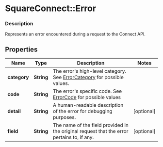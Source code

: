 # SquareConnect::Error

### Description

Represents an error encountered during a request to the Connect API.

## Properties
Name | Type | Description | Notes
------------ | ------------- | ------------- | -------------
**category** | **String** | The error&#39;s high-level category. See [ErrorCategory](#type-errorcategory) for possible values. | 
**code** | **String** | The error&#39;s specific code. See [ErrorCode](#type-errorcode) for possible values | 
**detail** | **String** | A human-readable description of the error for debugging purposes. | [optional] 
**field** | **String** | The name of the field provided in the original request that the error pertains to, if any. | [optional] 


